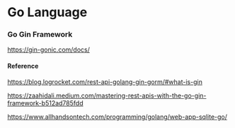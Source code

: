 # Go Language

### Go Gin Framework

https://gin-gonic.com/docs/

#### Reference

https://blog.logrocket.com/rest-api-golang-gin-gorm/#what-is-gin

https://zaahidali.medium.com/mastering-rest-apis-with-the-go-gin-framework-b512ad785fdd

https://www.allhandsontech.com/programming/golang/web-app-sqlite-go/
